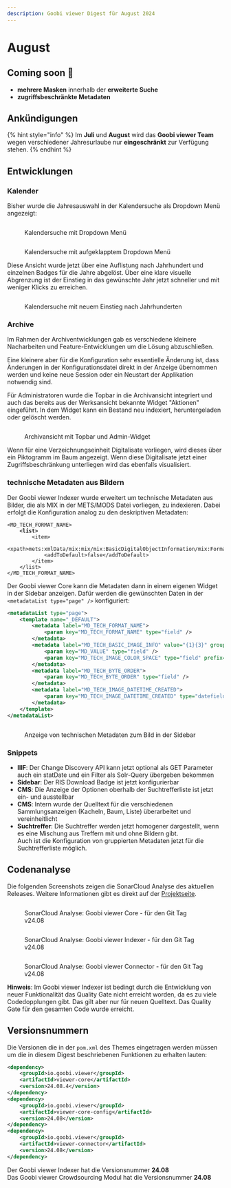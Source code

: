 ```yaml
---
description: Goobi viewer Digest für August 2024
---
```


# August

## Coming soon :rocket:

* **mehrere Masken** innerhalb  der **erweiterte Suche**
* **zugriffsbeschränkte Metadaten**

## Ankündigungen

{% hint style="info" %}
Im **Juli** und **August** wird das **Goobi viewer Team** wegen verschiedener Jahresurlaube nur **eingeschränkt** zur Verfügung stehen.&#x20;
{% endhint %}

## Entwicklungen

### Kalender

Bisher wurde die Jahresauswahl in der Kalendersuche als Dropdown Menü angezeigt:

<figure><img src="../.gitbook/assets/24.08_calendar-old1.png" alt=""><figcaption><p>Kalendersuche mit Dropdown Menü</p></figcaption></figure>

<figure><img src="../.gitbook/assets/24.08_calendar-old2.png" alt=""><figcaption><p>Kalendersuche mit aufgeklapptem Dropdown Menü</p></figcaption></figure>

Diese Ansicht wurde jetzt über eine Auflistung nach Jahrhundert und einzelnen Badges für die Jahre abgelöst. Über eine klare visuelle Abgrenzung ist der Einstieg in das gewünschte Jahr jetzt schneller und mit weniger Klicks zu erreichen.

<figure><img src="../.gitbook/assets/24.08_DE_calendar-new.png" alt=""><figcaption><p>Kalendersuche mit neuem Einstieg nach Jahrhunderten</p></figcaption></figure>

### Archive

Im Rahmen der Archiventwicklungen gab es verschiedene kleinere Nacharbeiten und Feature-Entwicklungen um die Lösung abzuschließen.

Eine kleinere aber für die Konfiguration sehr essentielle Änderung ist, dass Änderungen in der Konfigurationsdatei direkt in der Anzeige übernommen werden und keine neue Session oder ein Neustart der Applikation notwendig sind.

Für Administratoren wurde die Topbar in die Archivansicht integriert und auch das bereits aus der Werksansicht bekannte Widget "Aktionen" eingeführt. In dem Widget kann ein Bestand neu indexiert, heruntergeladen oder gelöscht werden.

<figure><img src="../.gitbook/assets/24.08_DE_archive-admin.png" alt=""><figcaption><p>Archivansicht mit Topbar und Admin-Widget</p></figcaption></figure>

Wenn für eine Verzeichnungseinheit Digitalisate vorliegen, wird dieses über ein Piktogramm im Baum angezeigt. Wenn diese Digitalisate jetzt einer Zugriffsbeschränkung unterliegen wird das ebenfalls visualisiert.

### technische Metadaten aus Bildern

Der Goobi viewer Indexer wurde erweitert um technische Metadaten aus Bilder, die als MIX in der METS/MODS Datei vorliegen, zu indexieren. Dabei erfolgt die Konfiguration analog zu den deskriptiven Metadaten:

<pre class="language-xml"><code class="lang-xml">&#x3C;MD_TECH_FORMAT_NAME>
<strong>    &#x3C;list>
</strong>        &#x3C;item>
            &#x3C;xpath>mets:xmlData/mix:mix/mix:BasicDigitalObjectInformation/mix:FormatDesignation/mix:formatName&#x3C;/xpath>
            &#x3C;addToDefault>false&#x3C;/addToDefault>
        &#x3C;/item>
    &#x3C;/list>
&#x3C;/MD_TECH_FORMAT_NAME>
</code></pre>

Der Goobi viewer Core kann die Metadaten dann in einem eigenen Widget in der Sidebar anzeigen. Dafür werden die gewünschten Daten in der `<metadataList type="page" />` konfiguriert:

```xml
<metadataList type="page">
    <template name="_DEFAULT">
        <metadata label="MD_TECH_FORMAT_NAME">
            <param key="MD_TECH_FORMAT_NAME" type="field" />
        </metadata>
        <metadata label="MD_TECH_BASIC_IMAGE_INFO" value="{1}{3}" group="true">
            <param key="MD_VALUE" type="field" />
            <param key="MD_TECH_IMAGE_COLOR_SPACE" type="field" prefix=",_SPACE_" />
        </metadata>
        <metadata label="MD_TECH_BYTE_ORDER">
            <param key="MD_TECH_BYTE_ORDER" type="field" />
        </metadata>
        <metadata label="MD_TECH_IMAGE_DATETIME_CREATED">
            <param key="MD_TECH_IMAGE_DATETIME_CREATED" type="datefield" pattern="yyyy-MM-dd'T'HH:mm:ss" />
        </metadata>
    </template>
</metadataList>
```

<figure><img src="../.gitbook/assets/24.08_DE_technical-metadata.png" alt=""><figcaption><p>Anzeige von technischen Metadaten zum Bild in der Sidebar</p></figcaption></figure>

### Snippets

* **IIIF**: Der Change Discovery API kann jetzt optional als GET Parameter auch ein statDate und ein Filter als Solr-Query übergeben bekommen
* **Sidebar**: Der RIS Download Badge ist jetzt konfigurierbar
* **CMS**: Die Anzeige der Optionen oberhalb der Suchtrefferliste ist jetzt ein- und ausstellbar
* **CMS**: Intern wurde der Quelltext für die verschiedenen Sammlungsanzeigen (Kacheln, Baum, Liste) überarbeitet und vereinheitlicht
* **Suchtreffer**: Die Suchtreffer werden jetzt homogener dargestellt, wenn es eine Mischung aus Treffern mit und ohne Bildern gibt. \
  Auch ist die Konfiguration von gruppierten Metadaten jetzt für die Suchtrefferliste möglich.

## Codenanalyse

Die folgenden Screenshots zeigen die SonarCloud Analyse des aktuellen Releases. Weitere Informationen gibt es direkt auf der [Projektseite](https://sonarcloud.io/organizations/intranda/projects).

<figure><img src="../.gitbook/assets/24.08_sonar-core.png" alt=""><figcaption><p>SonarCloud Analyse: Goobi viewer Core - für den Git Tag v24.08</p></figcaption></figure>

<figure><img src="../.gitbook/assets/24.08_sonar-indexer.png" alt=""><figcaption><p>SonarCloud Analyse: Goobi viewer Indexer - für den Git Tag v24.08</p></figcaption></figure>

<figure><img src="../.gitbook/assets/24.08_sonar-connector.png" alt=""><figcaption><p>SonarCloud Analyse: Goobi viewer Connector - für den Git Tag v24.08</p></figcaption></figure>

**Hinweis**: Im Goobi viewer Indexer ist bedingt durch die Entwicklung von neuer Funktionalität das Quality Gate nicht erreicht worden, da es zu viele Codedopplungen gibt. Das gilt aber nur für neuen Quelltext. Das Quality Gate für den gesamten Code wurde erreicht.

## Versionsnummern

Die Versionen die in der `pom.xml` des Themes eingetragen werden müssen um die in diesem Digest beschriebenen Funktionen zu erhalten lauten:

```xml
<dependency>
    <groupId>io.goobi.viewer</groupId>
    <artifactId>viewer-core</artifactId>
    <version>24.08.4</version>
</dependency>
<dependency>
    <groupId>io.goobi.viewer</groupId>
    <artifactId>viewer-core-config</artifactId>
    <version>24.08</version>
</dependency>
<dependency>
    <groupId>io.goobi.viewer</groupId>
    <artifactId>viewer-connector</artifactId>
    <version>24.08</version>
</dependency>
```

Der Goobi viewer Indexer hat die Versionsnummer **24.08**\
Das Goobi viewer Crowdsourcing Modul hat die Versionsnummer **24.08**
